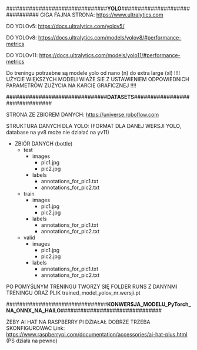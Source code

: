 ###############################__YOLO__###############################
GIGA FAJNA STRONA:
https://www.ultralytics.com

DO YOLOv5:
https://docs.ultralytics.com/yolov5/

DO YOLOv8:
https://docs.ultralytics.com/models/yolov8/#performance-metrics

DO YOLOv11:
https://docs.ultralytics.com/models/yolo11/#performance-metrics

Do treningu potrzebne są modele yolo od nano (n) do extra large (xl)
!!!! UŻYCIE WIĘKSZYCH MODELI WIAŻE SIE Z USTAWIENIEM ODPOWIEDNICH PARAMETRÓW ZUŻYCIA NA KARCIE GRAFICZNEJ !!!!

###############################__DATASETS__###############################

STRONA ZE ZBIOREM DANYCH:
https://universe.roboflow.com

STRUKTURA DANYCH DLA YOLO: (FORMAT DLA DANEJ WERSJI YOLO, database na yv8 może nie działać na yv11)

- ZBIÓR DANYCH (bottle)
    - test
        - images
            - pic1.jpg
            - pic2.jpg
        - labels
            - annotations_for_pic1.txt
            - annotations_for_pic2.txt
    - train
        - images
            - pic1.jpg
            - pic2.jpg
        - labels
            - annotations_for_pic1.txt
            - annotations_for_pic2.txt
    - valid
        - images
            - pic1.jpg
            - pic2.jpg
        - labels
            - annotations_for_pic1.txt
            - annotations_for_pic2.txt


PO POMYŚLNYM TRENINGU TWORZY SIĘ FOLDER RUNS Z DANYNMI TRENINGU ORAZ PLIK trained_model_yolov_nr.wersji.pt

###############################__KONWERSJA_MODELU_PyTorch_NA_ONNX_NA_HAILO__###############################

ŻEBY AI HAT NA RASPBERRY PI DZIAŁAŁ DOBRZE TRZEBA SKONFIGUROWAC
Link: https://www.raspberrypi.com/documentation/accessories/ai-hat-plus.html 
(PS działa na pewno)
